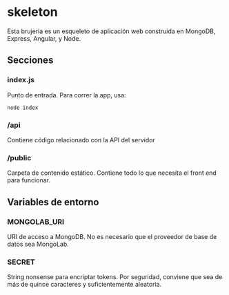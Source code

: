# skeleton

Esta brujería es un esqueleto de aplicación web construida en MongoDB, Express, Angular, y Node.


## Secciones

### index.js
Punto de entrada. Para correr la app, usa:
```
node index
```

### /api
Contiene código relacionado con la API del servidor

### /public
Carpeta de contenido estático. Contiene todo lo que necesita el front end para funcionar.


## Variables de entorno

### MONGOLAB_URI
URI de acceso a MongoDB.
No es necesario que el proveedor de base de datos sea MongoLab.

### SECRET
String nonsense para encriptar tokens. Por seguridad, conviene que sea de más de quince caracteres y suficientemente aleatoria.
